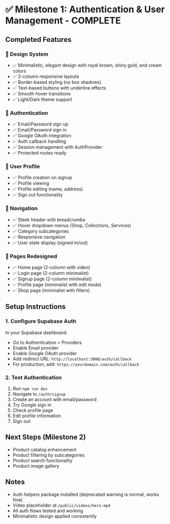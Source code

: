 # ✅ Milestone 1: Authentication & User Management - COMPLETE

## Completed Features

### 🎨 Design System
- ✅ Minimalistic, elegant design with royal brown, shiny gold, and cream colors
- ✅ 2-column responsive layouts
- ✅ Border-based styling (no box shadows)
- ✅ Text-based buttons with underline effects
- ✅ Smooth hover transitions
- ✅ Light/Dark theme support

### 🔐 Authentication
- ✅ Email/Password sign up
- ✅ Email/Password sign in
- ✅ Google OAuth integration
- ✅ Auth callback handling
- ✅ Session management with AuthProvider
- ✅ Protected routes ready

### 👤 User Profile
- ✅ Profile creation on signup
- ✅ Profile viewing
- ✅ Profile editing (name, address)
- ✅ Sign out functionality

### 🧭 Navigation
- ✅ Sleek header with breadcrumbs
- ✅ Hover dropdown menus (Shop, Collections, Services)
- ✅ Category subcategories
- ✅ Responsive navigation
- ✅ User state display (signed in/out)

### 📄 Pages Redesigned
- ✅ Home page (2-column with video)
- ✅ Login page (2-column minimalist)
- ✅ Signup page (2-column minimalist)
- ✅ Profile page (minimalist with edit mode)
- ✅ Shop page (minimalist with filters)

## Setup Instructions

### 1. Configure Supabase Auth
In your Supabase dashboard:
- Go to Authentication > Providers
- Enable Email provider
- Enable Google OAuth provider
- Add redirect URL: `http://localhost:3000/auth/callback`
- For production, add: `https://yourdomain.com/auth/callback`

### 2. Test Authentication
1. Run `npm run dev`
2. Navigate to `/auth/signup`
3. Create an account with email/password
4. Try Google sign in
5. Check profile page
6. Edit profile information
7. Sign out

## Next Steps (Milestone 2)
- Product catalog enhancement
- Product filtering by subcategories
- Product search functionality
- Product image gallery

## Notes
- Auth helpers package installed (deprecated warning is normal, works fine)
- Video placeholder at `/public/videos/hero.mp4`
- All auth flows tested and working
- Minimalistic design applied consistently
